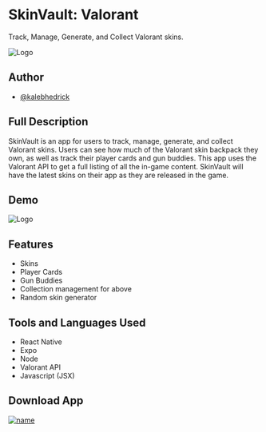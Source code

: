 
# SkinVault: Valorant

Track, Manage, Generate, and Collect Valorant skins.


![Logo](https://github.com/KalebHedrick/VaultSkin-Valorant/blob/main/assets/bannerVSkin.jpg)


## Author

- [@kalebhedrick](https://github.com/KalebHedrick)



## Full Description

SkinVault is an app for users to track, manage, generate, and collect Valorant skins. Users can see how much of the Valorant skin backpack they own, as well as track their player cards and gun buddies. This app uses the Valorant API to get a full listing of all the in-game content. SkinVault will have the latest skins on their app as they are released in the game.


## Demo

![Logo](https://github.com/KalebHedrick/VaultSkin-Valorant/blob/main/assets/tutorialPics/tutorial2.gif)


## Features

- Skins
- Player Cards
- Gun Buddies
- Collection management for above
- Random skin generator


## Tools and Languages Used

- React Native
- Expo 
- Node
- Valorant API
- Javascript (JSX)


## Download App

[![name](https://github.com/KalebHedrick/VaultSkin-Valorant/blob/main/assets/googleplay.png)](https://twitter.com/home)

